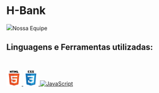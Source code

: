 <h1> H-Bank </h1>
<img src="https://i.imgur.com/jrvcxTQ.png>
Uma FinTech idealizada e projetada para facilitar as transações bancárias, tanto digitalmente quanto fisicamente

#

## Nossa Equipe





<h2>Linguagens e Ferramentas utilizadas:</h2>
<br>
<p align="left">
    <a href="https://www.w3.org/html/" target="_blank" rel="noreferrer"> 
        <img src="https://raw.githubusercontent.com/devicons/devicon/master/icons/html5/html5-original-wordmark.svg" alt="HTML5" width="40" height="40"/>
    </a>
    <a href="https://www.w3schools.com/css/" target="_blank" rel="noreferrer"> 
        <img src="https://raw.githubusercontent.com/devicons/devicon/master/icons/css3/css3-original-wordmark.svg" alt="CSS3" width="40" height="40"/>
    </a>
    <a href="https://www.w3schools.com/Js/" target="_blank" rel="noreferrer"> 
        <img src="https://cdn.jsdelivr.net/gh/devicons/devicon/icons/javascript/javascript-original.svg" alt="JavaScript" width="40" height="40"/>
    </a>
</p>
